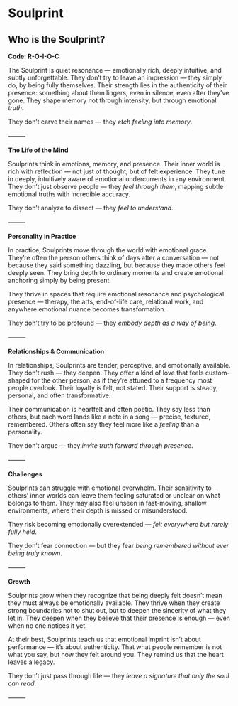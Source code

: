 # Soulprint
## Who is the Soulprint?
**Code: R-O-I-O-C**

The Soulprint is quiet resonance — emotionally rich, deeply intuitive, and subtly unforgettable. They don’t try to leave an impression — they simply do, by being fully themselves. Their strength lies in the authenticity of their presence: something about them lingers, even in silence, even after they’ve gone. They shape memory not through intensity, but through emotional *truth*.

They don’t carve their names — they *etch feeling into memory*.

⸻

**The Life of the Mind**

Soulprints think in emotions, memory, and presence. Their inner world is rich with reflection — not just of thought, but of felt experience. They tune in deeply, intuitively aware of emotional undercurrents in any environment. They don’t just observe people — they *feel through them*, mapping subtle emotional truths with incredible accuracy.

They don’t analyze to dissect — they *feel to understand*.

⸻

**Personality in Practice**

In practice, Soulprints move through the world with emotional grace. They’re often the person others think of days after a conversation — not because they said something dazzling, but because they made others feel deeply seen. They bring depth to ordinary moments and create emotional anchoring simply by being present.

They thrive in spaces that require emotional resonance and psychological presence — therapy, the arts, end-of-life care, relational work, and anywhere emotional nuance becomes transformation.

They don’t try to be profound — they *embody depth as a way of being*.

⸻

**Relationships & Communication**

In relationships, Soulprints are tender, perceptive, and emotionally available. They don’t rush — they deepen. They offer a kind of love that feels custom-shaped for the other person, as if they’re attuned to a frequency most people overlook. Their loyalty is felt, not stated. Their support is steady, personal, and often transformative.

Their communication is heartfelt and often poetic. They say less than others, but each word lands like a note in a song — precise, textured, remembered. Others often say they feel more like a *feeling* than a personality.

They don’t argue — they *invite truth forward through presence*.

⸻

**Challenges**

Soulprints can struggle with emotional overwhelm. Their sensitivity to others’ inner worlds can leave them feeling saturated or unclear on what belongs to them. They may also feel unseen in fast-moving, shallow environments, where their depth is missed or misunderstood.

They risk becoming emotionally overextended — *felt everywhere but rarely fully held*.

They don’t fear connection — but they fear *being remembered without ever being truly known*.

⸻

**Growth**

Soulprints grow when they recognize that being deeply felt doesn’t mean they must always be emotionally available. They thrive when they create strong boundaries not to shut out, but to deepen the sincerity of what they let in. They deepen when they believe that their presence is enough — even when no one notices it yet.

At their best, Soulprints teach us that emotional imprint isn’t about performance — it’s about authenticity. That what people remember is not what you say, but how they felt around you. They remind us that the heart leaves a legacy.

They don’t just pass through life — they *leave a signature that only the soul can read*.

⸻
